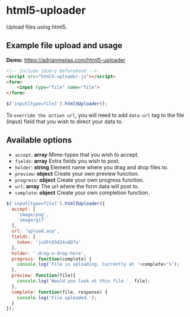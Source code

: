 html5-uploader
==========

Upload files using html5.

Example file upload and usage
------------

**Demo:** https://adrianmejias.com/html5-uploader

```html
<!-- Include jQuery Beforehand -->
<script src="html5-uploader.js"></script>
<form>
    <input type="file" name="file">
</form>
```

```javascript
$('input[type=file]').html5Uploader();
```

To ``override the action url``, you will need to add ``data-url`` tag to the file (input) field that you wish to direct your data to.

Available options
------------

* ``accept``: **array** Mime-types that you wish to accept.
* ``fields``: **array** Extra fields you wish to post.
* ``holder``: **string** Element name where you drag and drop files to.
* ``preview``: **object** Create your own preview function.
* ``progress``: **object** Create your own progress function.
* ``url``: **array** The url where the form data will post to.
* ``complete``: **object** Create your own completion function.

```javascript
$('input[type=file]').html5Uploader({
  accept: [
    'image/png',
    'image/gif'
  ],
  url: 'upload.asp',
  fields: [
    token: 'ju3Fn55d24sADfa'
  ],
  holder: '.drag-n-drop-here',
  progress: function(complete) {
    console.log('File is uploading. Currently at '+complete+'%');
  },
  preview: function(file){
    console.log('Would you look at this file.', file);
  },
  complete: function(file, response) {
    console.log('File uploaded.');
  }
});
```